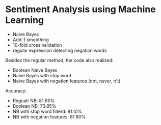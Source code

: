 Sentiment Analysis using Machine Learning
====================================
* Naive Bayes
* Add-1 smoothing
* 10-fold cross validation
* regular expression detecting negation words

Besides the regular method, the code also realized: 
* Boolean Naive Bayes
* Naive Bayes with stop word
* Naive Bayes with negation features (not, never, n't)

Accuracy: 
 * Regualr NB: 81.65%
 * Boolean NB: 73.85%
 * NB with stop word filterd: 81.10%
 * NB with negation features: 81.80%    
